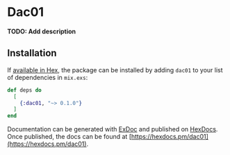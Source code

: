 # Dac01

**TODO: Add description**

## Installation

If [available in Hex](https://hex.pm/docs/publish), the package can be installed
by adding `dac01` to your list of dependencies in `mix.exs`:

```elixir
def deps do
  [
    {:dac01, "~> 0.1.0"}
  ]
end
```

Documentation can be generated with [ExDoc](https://github.com/elixir-lang/ex_doc)
and published on [HexDocs](https://hexdocs.pm). Once published, the docs can
be found at [https://hexdocs.pm/dac01](https://hexdocs.pm/dac01).

